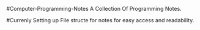 #Computer-Programming-Notes
A Collection Of Programming Notes.

#Currenly Setting up File structe for notes for easy access and readability.




